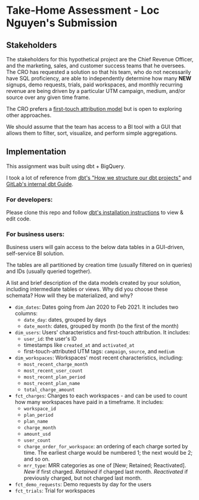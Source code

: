 # Take-Home Assessment - Loc Nguyen's Submission

## Stakeholders
The stakeholders for this hypothetical project are the Chief Revenue Officer, 
and the marketing, sales, and customer success teams that he oversees. 
The CRO has requested a solution so that his team, who do not necessarily have SQL proficiency, 
are able to independently determine how many **NEW** signups, demo requests, trials, paid workspaces, 
and monthly recurring revenue are being driven by a particular UTM campaign, medium, and/or source over any given time frame. 

The CRO prefers a [first-touch attribution model](https://chartio.com/learn/marketing-analytics/how-to-track-first-touch-attribution-in-google-analytics/#what-is-first-touch-attribution) 
but is open to exploring other approaches. 

We should assume that the team has access to a BI tool with a GUI that allows them 
to filter, sort, visualize, and perform simple aggregations.

## Implementation

This assignment was built using dbt + BigQuery.

I took a lot of reference from [dbt's "How we structure our dbt projects"](https://discourse.getdbt.com/t/how-we-structure-our-dbt-projects/355)
and [GitLab's internal dbt Guide](https://about.gitlab.com/handbook/business-ops/data-team/platform/dbt-guide/).

### For developers: 
Please clone this repo and follow [dbt's installation instructions](https://docs.getdbt.com/docs/dbt-cloud/cloud-quickstart) to view & edit code.

### For business users:
Business users will gain access to the below data tables in a GUI-driven, self-service BI solution.

The tables are all partitioned by creation time (usually filtered on in queries) and IDs (usually queried together).

A list and brief description of the data models created by your solution, including intermediate tables or views. Why did you choose these schemata? How will they be materialized, and why?

- `dim_dates`: Dates going from Jan 2020 to Feb 2021. It includes two columns:
    - `date_day`: dates, grouped by days
    - `date_month`: dates, grouped by month (to the first of the month)
- `dim_users`: Users' characteristics and first-touch attribution. It includes:
    - `user_id`: the user's ID
    - timestamps like `created_at` and `activated_at`
    - first-touch-attributed UTM tags: `campaign`, `source`, and `medium`
- `dim_workspaces`: Workspaces' most recent characteristics, including:
    - `most_recent_charge_month`
    - `most_recent_user_count`
    - `most_recent_plan_period`
    - `most_recent_plan_name`
    - `total_charge_amount`
- `fct_charges`: Charges to each workspaces - and can be used to count how many workspaces have paid in a timeframe. It includes:
    - `workspace_id`
    - `plan_period`
    - `plan_name`
    - `charge_month`
    - `amount_usd`
    - `user_count`
    - `charge_order_for_workspace`: an ordering of each charge sorted by time. The earliest charge would be numbered 1; the next would be 2; and so on.
    - `mrr_type`: MRR categories as one of [New; Retained; Reactivated]. _New_ if first charged. _Retained_ if charged last month. _Reactivated_ if previously charged, but not charged last month.
- `fct_demo_requests`: Demo requests by day for the users
- `fct_trials`: Trial for workspaces
